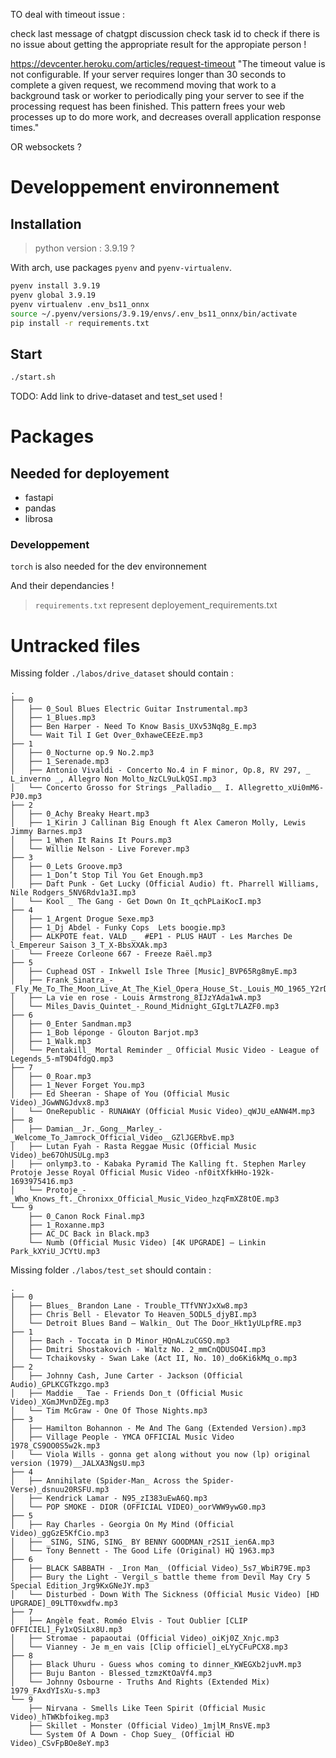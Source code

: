 TO deal with timeout issue :

check last message of chatgpt discussion
check task id to check if there is no issue about getting the appropriate result for the appropiate person !

https://devcenter.heroku.com/articles/request-timeout
"The timeout value is not configurable. If your server requires longer than 30 seconds to complete a given request, we recommend moving that work to a background task or worker to periodically ping your server to see if the processing request has been finished. This pattern frees your web processes up to do more work, and decreases overall application response times."

OR websockets ?

# Developpement environnement

## Installation

> python version : 3.9.19 ?

With arch, use packages `pyenv` and `pyenv-virtualenv`.

```sh
pyenv install 3.9.19
pyenv global 3.9.19
pyenv virtualenv .env_bs11_onnx
source ~/.pyenv/versions/3.9.19/envs/.env_bs11_onnx/bin/activate
pip install -r requirements.txt
```

## Start

```sh
./start.sh
```

TODO: Add link to drive-dataset and test_set used !

# Packages

## Needed for deployement

- fastapi
- pandas
- librosa

### Developpement

`torch` is also needed for the dev environnement

And their dependancies !

> `requirements.txt` represent deployement_requirements.txt

# Untracked files

Missing folder `./labos/drive_dataset` should contain :

```
.
├── 0
│   ├── 0_Soul Blues Electric Guitar Instrumental.mp3
│   ├── 1_Blues.mp3
│   ├── Ben Harper - Need To Know Basis_UXv53Nq8g_E.mp3
│   └── Wait Til I Get Over_0xhaweCEEzE.mp3
├── 1
│   ├── 0_Nocturne op.9 No.2.mp3
│   ├── 1_Serenade.mp3
│   ├── Antonio Vivaldi - Concerto No.4 in F minor, Op.8, RV 297, _ L_inverno _, Allegro Non Molto_NzCL9uLkQSI.mp3
│   └── Concerto Grosso for Strings _Palladio__ I. Allegretto_xUi0mM6-PJ0.mp3
├── 2
│   ├── 0_Achy Breaky Heart.mp3
│   ├── 1_Kirin J Callinan Big Enough ft Alex Cameron Molly, Lewis Jimmy Barnes.mp3
│   ├── 1_When It Rains It Pours.mp3
│   └── Willie Nelson - Live Forever.mp3
├── 3
│   ├── 0_Lets Groove.mp3
│   ├── 1_Don’t Stop Til You Get Enough.mp3
│   ├── Daft Punk - Get Lucky (Official Audio) ft. Pharrell Williams, Nile Rodgers_5NV6Rdv1a3I.mp3
│   └── Kool _ The Gang - Get Down On It_qchPLaiKocI.mp3
├── 4
│   ├── 1_Argent Drogue Sexe.mp3
│   ├── 1_Dj Abdel - Funky Cops  Lets boogie.mp3
│   ├── ALKPOTE feat. VALD _  #EP1 - PLUS HAUT - Les Marches De l_Empereur Saison 3_T_X-BbsXXAk.mp3
│   └── Freeze Corleone 667 - Freeze Raël.mp3
├── 5
│   ├── Cuphead OST - Inkwell Isle Three [Music]_BVP65Rg8myE.mp3
│   ├── Frank_Sinatra_-_Fly_Me_To_The_Moon_Live_At_The_Kiel_Opera_House_St._Louis_MO_1965_Y2rDb4Ur2dw.mp3
│   ├── La vie en rose - Louis Armstrong_8IJzYAda1wA.mp3
│   └── Miles_Davis_Quintet_-_Round_Midnight_GIgLt7LAZF0.mp3
├── 6
│   ├── 0_Enter Sandman.mp3
│   ├── 1_Bob léponge - Glouton Barjot.mp3
│   ├── 1_Walk.mp3
│   └── Pentakill_ Mortal Reminder _ Official Music Video - League of Legends_5-mT9D4fdgQ.mp3
├── 7
│   ├── 0_Roar.mp3
│   ├── 1_Never Forget You.mp3
│   ├── Ed Sheeran - Shape of You (Official Music Video)_JGwWNGJdvx8.mp3
│   └── OneRepublic - RUNAWAY (Official Music Video)_qWJU_eANW4M.mp3
├── 8
│   ├── Damian__Jr._Gong__Marley_-_Welcome_To_Jamrock_Official_Video__GZlJGERbvE.mp3
│   ├── Lutan Fyah - Rasta Reggae Music (Official Music Video)_be67OhUSULg.mp3
│   ├── onlymp3.to - Kabaka Pyramid The Kalling ft. Stephen Marley Protoje Jesse Royal Official Music Video -nf0itXfkHHo-192k-1693975416.mp3
│   └── Protoje_-_Who_Knows_ft._Chronixx_Official_Music_Video_hzqFmXZ8tOE.mp3
└── 9
    ├── 0_Canon Rock Final.mp3
    ├── 1_Roxanne.mp3
    ├── AC_DC Back in Black.mp3
    └── Numb (Official Music Video) [4K UPGRADE] – Linkin Park_kXYiU_JCYtU.mp3
```

Missing folder `./labos/test_set` should contain :

```
.
├── 0
│   ├── Blues_ Brandon Lane - Trouble_TTfVNYJxXw8.mp3
│   ├── Chris Bell - Elevator To Heaven_5ODL5_djyBI.mp3
│   └── Detroit Blues Band – Walkin_ Out The Door_Hkt1yULpfRE.mp3
├── 1
│   ├── Bach - Toccata in D Minor_HQnALzuCGSQ.mp3
│   ├── Dmitri Shostakovich - Waltz No. 2_mmCnQDUSO4I.mp3
│   └── Tchaikovsky - Swan Lake (Act II, No. 10)_do6Ki6kMq_o.mp3
├── 2
│   ├── Johnny Cash, June Carter - Jackson (Official Audio)_GPLKCGTkzgo.mp3
│   ├── Maddie _ Tae - Friends Don_t (Official Music Video)_XGmJMvnDZEg.mp3
│   └── Tim McGraw - One Of Those Nights.mp3
├── 3
│   ├── Hamilton Bohannon - Me And The Gang (Extended Version).mp3
│   ├── Village People - YMCA OFFICIAL Music Video 1978_CS9OO0S5w2k.mp3
│   └── Viola Wills - gonna get along without you now (lp) original version (1979)__JALXA3NgsU.mp3
├── 4
│   ├── Annihilate (Spider-Man_ Across the Spider-Verse)_dsnuu20RSFU.mp3
│   ├── Kendrick Lamar - N95_zI383uEwA6Q.mp3
│   └── POP SMOKE - DIOR (OFFICIAL VIDEO)_oorVWW9ywG0.mp3
├── 5
│   ├── Ray Charles - Georgia On My Mind (Official Video)_ggGzE5KfCio.mp3
│   ├── _SING, SING, SING_ BY BENNY GOODMAN_r2S1I_ien6A.mp3
│   └── Tony Bennett - The Good Life (Original) HQ 1963.mp3
├── 6
│   ├── BLACK SABBATH - _Iron Man_ (Official Video)_5s7_WbiR79E.mp3
│   ├── Bury the Light - Vergil_s battle theme from Devil May Cry 5 Special Edition_Jrg9KxGNeJY.mp3
│   └── Disturbed - Down With The Sickness (Official Music Video) [HD UPGRADE]_09LTT0xwdfw.mp3
├── 7
│   ├── Angèle feat. Roméo Elvis - Tout Oublier [CLIP OFFICIEL]_Fy1xQSiLx8U.mp3
│   ├── Stromae - papaoutai (Official Video)_oiKj0Z_Xnjc.mp3
│   └── Vianney - Je m_en vais [Clip officiel]_eLYyCFuPCX8.mp3
├── 8
│   ├── Black Uhuru - Guess whos coming to dinner_KWEGXb2juvM.mp3
│   ├── Buju Banton - Blessed_tzmzKtOaVf4.mp3
│   └── Johnny Osbourne - Truths And Rights (Extended Mix)  1979_FAxdYIsXu-s.mp3
└── 9
    ├── Nirvana - Smells Like Teen Spirit (Official Music Video)_hTWKbfoikeg.mp3
    ├── Skillet - Monster (Official Video)_1mjlM_RnsVE.mp3
    └── System Of A Down - Chop Suey_ (Official HD Video)_CSvFpBOe8eY.mp3

```
